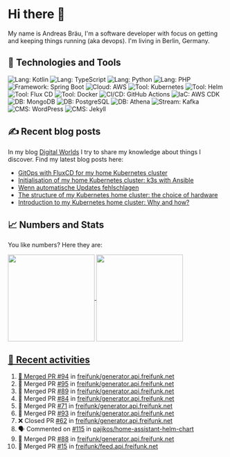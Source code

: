 # Hi there 👋

My name is Andreas Bräu, I'm a software developer with focus on getting and keeping things running (aka devops). I'm living in Berlin, Germany.

## 🧰 Technologies and Tools

![Lang: Kotlin](https://img.shields.io/badge/Lang-Kotlin-blue?style=flat&logo=Kotlin&logoColor=white)
![Lang: TypeScript](https://img.shields.io/badge/Lang-TypeScript-blue?style=flat&logo=TypeScript&logoColor=white)
![Lang: Python](https://img.shields.io/badge/Lang-Python-blue?style=flat&logo=Python&logoColor=white)
![Lang: PHP](https://img.shields.io/badge/Lang-PHP-blue?style=flat&logo=php&logoColor=white)
![Framework: Spring Boot](https://img.shields.io/badge/Framework-Spring%20Boot-blue?style=flat&logo=Spring-Boot&logoColor=white)
![Cloud: AWS](https://img.shields.io/badge/Cloud-AWS-blue?style=flat&logo=Amazon-AWS&logoColor=white)
![Tool: Kubernetes](https://img.shields.io/badge/Cloud-Kubernetes-blue?style=flat&logo=Kubernetes&logoColor=white)
![Tool: Helm](https://img.shields.io/badge/CI%2FCD-Helm-blue?style=flat&logo=Helm&logoColor=white)
![Tool: Flux CD](https://img.shields.io/badge/CI%2FCD-Flux%20CD-blue?style=flat&logo=Flux&logoColor=white)
![Tool: Docker](https://img.shields.io/badge/Tool-Docker-blue?style=flat&logo=Docker&logoColor=white)
![CI/CD: GitHub Actions](https://img.shields.io/badge/CI%2FCD-GitHub%20Actions-blue?style=flat&logo=GitHub%20Actions&logoColor=white)
![IaC: AWS CDK](https://img.shields.io/badge/IaC-AWS%20CDK-blue?style=flat&logo=Amazon-AWS&logoColor=white)
![DB: MongoDB](https://img.shields.io/badge/DB-MongoDB-blue?style=flat&logo=MongoDB&logoColor=white)
![DB: PostgreSQL](https://img.shields.io/badge/DB-PostgreSQL-blue?style=flat&logo=PostgreSQL&logoColor=white)
![DB: Athena](https://img.shields.io/badge/DB-Athena-blue?style=flat&logo=Amazon-AWS&logoColor=white)
![Stream: Kafka](https://img.shields.io/badge/Stream-Kafka-blue?style=flat&logo=Apache-Kafka&logoColor=white)
![CMS: WordPress](https://img.shields.io/badge/CMS-WordPress-blue?style=flat&logo=WordPress&logoColor=white)
![CMS: Jekyll](https://img.shields.io/badge/CMS-Jekyll-blue?style=flat&logo=Jekyll&logoColor=white)  


## ✍️ Recent blog posts

In my blog [Digital Worlds](https://blog.andi95.de) I try to share my knowledge about things I discover. Find my latest blog posts here:

<!-- BLOG-POST-LIST:START -->
- [GitOps with FluxCD for my home Kubernetes cluster](https://blog.andi95.de/en/2025/03/gitops-with-fluxcd-for-my-home-kubernetes-cluster/?pk_campaign=feed&pk_kwd=gitops-with-fluxcd-for-my-home-kubernetes-cluster)
- [Initialisation of my home Kubernetes cluster: k3s with Ansible](https://blog.andi95.de/en/2025/02/initialisation-of-my-home-kubernetes-cluster-k3s-with-ansible/?pk_campaign=feed&pk_kwd=initialisation-of-my-home-kubernetes-cluster-k3s-with-ansible)
- [Wenn automatische Updates fehlschlagen](https://blog.andi95.de/2025/02/wenn-automatische-updates-fehlschlagen/?pk_campaign=feed&pk_kwd=wenn-automatische-updates-fehlschlagen)
- [The structure of my Kubernetes home cluster: the choice of hardware](https://blog.andi95.de/en/2025/02/the-structure-of-my-kubernetes-home-cluster-the-choice-of-hardware/?pk_campaign=feed&pk_kwd=the-structure-of-my-kubernetes-home-cluster-the-choice-of-hardware)
- [Introduction to my Kubernetes home cluster: Why and how?](https://blog.andi95.de/en/2025/02/introduction-to-my-kubernetes-home-cluster-why-and-how/?pk_campaign=feed&pk_kwd=introduction-to-my-kubernetes-home-cluster-why-and-how)
<!-- BLOG-POST-LIST:END -->

## 📈 Numbers and Stats

You like numbers? Here they are:

<a href="https://github.com/andibraeu">
  <img height=200 align="center" src="https://github-readme-stats.vercel.app/api?username=andibraeu&rank_icon=github&theme=transparent" />
</a>
<a href="https://github.com/andibraeu">
  <img height=200 align="center" src="https://github-readme-stats.vercel.app/api/top-langs?username=andibraeu&layout=compact&langs_count=8&card_width=320&theme=transparent" />
</8

<!--
**andibraeu/andibraeu** is a ✨ _special_ ✨ repository because its `README.md` (this file) appears on your GitHub profile.

Here are some ideas to get you started:

- 🔭 I’m currently working on ...
- 🌱 I’m currently learning ...
- 👯 I’m looking to collaborate on ...
- 🤔 I’m looking for help with ...
- 💬 Ask me about ...
- 📫 How to reach me: ...
- 😄 Pronouns: ...
- ⚡ Fun fact: ...
-->

## 👣 Recent activities

<!--START_SECTION:activity-->
1. 🎉 Merged PR [#94](https://github.com/freifunk/generator.api.freifunk.net/pull/94) in [freifunk/generator.api.freifunk.net](https://github.com/freifunk/generator.api.freifunk.net)
2. 🎉 Merged PR [#95](https://github.com/freifunk/generator.api.freifunk.net/pull/95) in [freifunk/generator.api.freifunk.net](https://github.com/freifunk/generator.api.freifunk.net)
3. 🎉 Merged PR [#89](https://github.com/freifunk/generator.api.freifunk.net/pull/89) in [freifunk/generator.api.freifunk.net](https://github.com/freifunk/generator.api.freifunk.net)
4. 🎉 Merged PR [#84](https://github.com/freifunk/generator.api.freifunk.net/pull/84) in [freifunk/generator.api.freifunk.net](https://github.com/freifunk/generator.api.freifunk.net)
5. 🎉 Merged PR [#71](https://github.com/freifunk/generator.api.freifunk.net/pull/71) in [freifunk/generator.api.freifunk.net](https://github.com/freifunk/generator.api.freifunk.net)
6. 🎉 Merged PR [#93](https://github.com/freifunk/generator.api.freifunk.net/pull/93) in [freifunk/generator.api.freifunk.net](https://github.com/freifunk/generator.api.freifunk.net)
7. ❌ Closed PR [#62](https://github.com/freifunk/generator.api.freifunk.net/pull/62) in [freifunk/generator.api.freifunk.net](https://github.com/freifunk/generator.api.freifunk.net)
8. 🗣 Commented on [#115](https://github.com/pajikos/home-assistant-helm-chart/pull/115#issuecomment-2708910233) in [pajikos/home-assistant-helm-chart](https://github.com/pajikos/home-assistant-helm-chart)
9. 🎉 Merged PR [#88](https://github.com/freifunk/generator.api.freifunk.net/pull/88) in [freifunk/generator.api.freifunk.net](https://github.com/freifunk/generator.api.freifunk.net)
10. 🎉 Merged PR [#15](https://github.com/freifunk/feed.api.freifunk.net/pull/15) in [freifunk/feed.api.freifunk.net](https://github.com/freifunk/feed.api.freifunk.net)
<!--END_SECTION:activity-->


